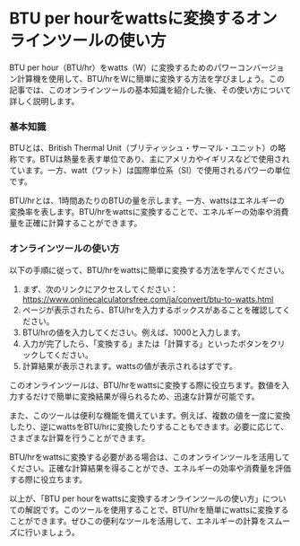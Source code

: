 BTU per hourをwattsに変換するオンラインツールの使い方
===================================

BTU per hour（BTU/hr）をwatts（W）に変換するためのパワーコンバージョン計算機を使用して、BTU/hrをWに簡単に変換する方法を学びましょう。この記事では、このオンラインツールの基本知識を紹介した後、その使い方について詳しく説明します。

### 基本知識

BTUとは、British Thermal Unit（ブリティッシュ・サーマル・ユニット）の略称です。BTUは熱量を表す単位であり、主にアメリカやイギリスなどで使用されています。一方、watt（ワット）は国際単位系（SI）で使用されるパワーの単位です。

BTU/hrとは、1時間あたりのBTUの量を示します。一方、wattsはエネルギーの変換率を表します。BTU/hrをwattsに変換することで、エネルギーの効率や消費量を正確に計算することができます。

### オンラインツールの使い方

以下の手順に従って、BTU/hrをwattsに簡単に変換する方法を学んでください。

1. まず、次のリンクにアクセスしてください：<https://www.onlinecalculatorsfree.com/ja/convert/btu-to-watts.html>
2. ページが表示されたら、BTU/hrを入力するボックスがあることを確認してください。
3. BTU/hrの値を入力してください。例えば、1000と入力します。
4. 入力が完了したら、「変換する」または「計算する」といったボタンをクリックしてください。
5. 計算結果が表示されます。wattsの値が表示されるはずです。

このオンラインツールは、BTU/hrをwattsに変換する際に役立ちます。数値を入力するだけで簡単に変換結果が得られるため、迅速な計算が可能です。

また、このツールは便利な機能を備えています。例えば、複数の値を一度に変換したり、逆にwattsをBTU/hrに変換したりすることもできます。必要に応じて、さまざまな計算を行うことができます。

BTU/hrをwattsに変換する必要がある場合は、このオンラインツールを活用してください。正確な計算結果を得ることができ、エネルギーの効率や消費量を評価する際に役立ちます。

以上が、「BTU per hourをwattsに変換するオンラインツールの使い方」についての解説です。このツールを使用することで、BTU/hrを簡単にwattsに変換することができます。ぜひこの便利なツールを活用して、エネルギーの計算をスムーズに行いましょう。